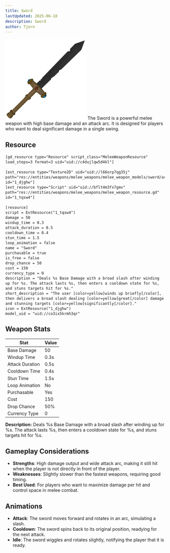 ```yaml
---
title: Sword
lastUpdated: 2025-06-18
description: Sword
author: Tjorn
---
```


![Sword Icon](../../../../../../../assets/fowl-play/gameplay/combat/melee-combat/weapons/sword/sword.png)
The Sword is a powerful melee weapon with high base damage and an attack arc. It is designed for players who want to deal significant damage in a single swing.

## Resource

```gdscript
[gd_resource type="Resource" script_class="MeleeWeaponResource" load_steps=3 format=3 uid="uid://c4dujlqw5d4kl"]

[ext_resource type="Texture2D" uid="uid://l66orp7qg35j" path="res://entities/weapons/melee_weapons/melee_weapon_models/sword/art/sword.png" id="1_djghw"]
[ext_resource type="Script" uid="uid://bflt4m3fx7gmv" path="res://entities/weapons/melee_weapons/melee_weapon_resource.gd" id="1_tqsw4"]

[resource]
script = ExtResource("1_tqsw4")
damage = 50
windup_time = 0.3
attack_duration = 0.5
cooldown_time = 0.4
stun_time = 1.5
loop_animation = false
name = "Sword"
purchasable = true
is_free = false
drop_chance = 50
cost = 150
currency_type = 0
description = "Deals %s Base Damage with a broad slash after winding up for %s. The attack lasts %s, then enters a cooldown state for %s, and stuns targets hit for %s."
short_description = "The user [color=yellow]winds up briefly[/color], then delivers a broad slash dealing [color=yellow]great[/color] damage and stunning targets [color=yellow]significantly[/color]."
icon = ExtResource("1_djghw")
model_uid = "uid://co3ix5krmh3qr"
```

## Weapon Stats

| Stat                | Value                |
|---------------------|---------------------|
| Base Damage         | 50                  |
| Windup Time         | 0.3s                |
| Attack Duration     | 0.5s                |
| Cooldown Time       | 0.4s                |
| Stun Time           | 1.5s                |
| Loop Animation      | No                  |
| Purchasable         | Yes                 |
| Cost                | 150                 |
| Drop Chance         | 50%                 |
| Currency Type       | 0                   |

**Description:**
Deals %s Base Damage with a broad slash after winding up for %s. The attack lasts %s, then enters a cooldown state for %s, and stuns targets hit for %s.

## Gameplay Considerations

- **Strengths**: High damage output and wide attack arc, making it still hit when the player is not directly in front of the player.
- **Weaknesses**: Slightly slower than the fastest weapons, requiring good timing.
- **Best Used**: For players who want to maximize damage per hit and control space in melee combat.

## Animations

- **Attack**: The sword moves forward and rotates in an arc, simulating a slash.
- **Cooldown**: The sword spins back to its original position, readying for the next attack.
- **Idle**: The sword wiggles and rotates slightly, notifying the player that it is ready.
